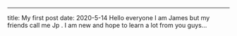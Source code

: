 ---
title: My first post
date: 2020-5-14
Hello everyone I am James but my friends call me Jp . I am new  and hope to learn a lot from you guys...
